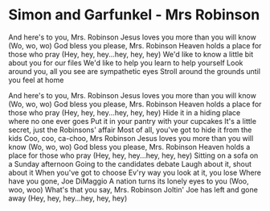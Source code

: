 # Simon and Garfunkel - Mrs Robinson


And here's to you, Mrs. Robinson
Jesus loves you more than you will know (Wo, wo, wo)
God bless you please, Mrs. Robinson
Heaven holds a place for those who pray
(Hey, hey, hey...hey, hey, hey)
We'd like to know a little bit about you for our files
We'd like to help you learn to help yourself
Look around you, all you see are sympathetic eyes
Stroll around the grounds until you feel at home

And here's to you, Mrs. Robinson
Jesus loves you more than you will know (Wo, wo, wo)
God bless you please, Mrs. Robinson
Heaven holds a place for those who pray
(Hey, hey, hey...hey, hey, hey)
Hide it in a hiding place where no one ever goes
Put it in your pantry with your cupcakes
It's a little secret, just the Robinsons' affair
Most of all, you've got to hide it from the kids
Coo, coo, ca-choo, Mrs Robinson
Jesus loves you more than you will know (Wo, wo, wo)
God bless you please, Mrs. Robinson
Heaven holds a place for those who pray
(Hey, hey, hey...hey, hey, hey)
Sitting on a sofa on a Sunday afternoon
Going to the candidates debate
Laugh about it, shout about it
When you've got to choose
Ev'ry way you look at it, you lose
Where have you gone, Joe DiMaggio
A nation turns its lonely eyes to you (Woo, woo, woo)
What's that you say, Mrs. Robinson
Joltin' Joe has left and gone away
(Hey, hey, hey...hey, hey, hey)

